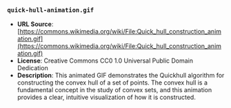 ### `quick-hull-animation.gif`

* **URL Source**: [https://commons.wikimedia.org/wiki/File:Quick_hull_construction_animation.gif](https://commons.wikimedia.org/wiki/File:Quick_hull_construction_animation.gif)
* **License**: Creative Commons CC0 1.0 Universal Public Domain Dedication
* **Description**: This animated GIF demonstrates the Quickhull algorithm for constructing the convex hull of a set of points. The convex hull is a fundamental concept in the study of convex sets, and this animation provides a clear, intuitive visualization of how it is constructed.
